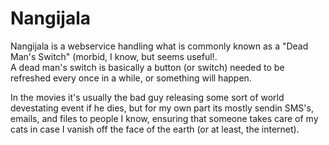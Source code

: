 # Nangijala

Nangijala is a webservice handling what is commonly known as a "Dead Man's Switch" (morbid, I know, but seems useful!.\
A dead man's switch is basically a button (or switch) needed to be refreshed every once in a while, or something will happen.

In the movies it's usually the bad guy releasing some sort of world devestating event if he dies, but for my own part its mostly sendin SMS's, emails, and files to people I know, ensuring that someone takes care of my cats in case I vanish off the face of the earth (or at least, the internet).

